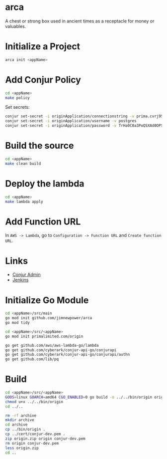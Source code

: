 # arca
A chest or strong box used in ancient times as a receptacle for money or valuables.

# Initialize a Project
```bash
arca init <appName>
```

# Add Conjur Policy
```bash
cd <appName>
make policy
```

Set secrets:
```bash
conjur set-secret -i originApplication/connectionstring -v prima.cvrj95nytzmd.us-west-2.rds.amazonaws.com
conjur set-secret -i originApplication/username -v postgres
conjur set-secret -i originApplication/password -v TrHa0C0a3PoQSXAd0OPS
```

# Build the source
```bash
cd <appName>
make clean build
```

# Deploy the lambda
```bash
cd <appName>
make lambda apply
```

# Add Function URL
In `AWS -> Lambda`, go to `Configuration -> Function URL` and `Create function URL`.

# Links
- [Conjur Admin](https://ec2-34-204-42-151.compute-1.amazonaws.com)
- [Jenkins]()

# Initialize Go Module
```bash
cd <appName>/src/main
go mod init github.com/jimnewpower/arca
go mod tidy

cd <appName>/src/<appName>
go mod init primalimited.com/origin

go get github.com/aws/aws-lambda-go/lambda
go get github.com/cyberark/conjur-api-go/conjurapi
go get github.com/cyberark/conjur-api-go/conjurapi/authn
go get github.com/lib/pq
```

# Build
```bash
cd <appName>/src/<appName>
GOOS=linux GOARCH=amd64 CGO_ENABLED=0 go build -o ../../bin/origin origin.go
chmod u+x ../../bin/origin
cd ../..

rm -rf archive
mkdir archive
cd archive
cp ../bin/origin .
cp ../cert/conjur-dev.pem .
zip origin.zip origin conjur-dev.pem
rm origin conjur-dev.pem
less origin.zip
cd ..
```

